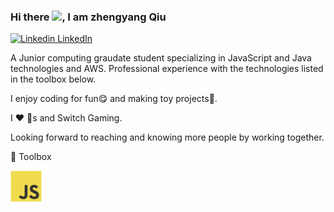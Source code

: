 ### Hi there <img src="https://raw.githubusercontent.com/MartinHeinz/MartinHeinz/master/wave.gif" width="30px">, I am zhengyang Qiu

[![Linkedin](https://i.stack.imgur.com/gVE0j.png) LinkedIn](https://www.linkedin.com/in/zhengyangqiu/)


A Junior computing graudate student specializing in JavaScript and Java technologies and AWS. Professional experience with the technologies listed in the toolbox below.

I enjoy coding for fun😋 and making toy projects🎈.

I ❤️ 🐶s and Switch Gaming.

Looking forward to reaching and knowing more people by working together.

🧰 Toolbox

<img src ="https://github.com/devicons/devicon/blob/master/icons/javascript/javascript-original.svg" alt="Javascript logo" width ="50" height ="50"/> 




<!--
**zhengyangqiu/zhengyangqiu** is a ✨ _special_ ✨ repository because its `README.md` (this file) appears on your GitHub profile.

Here are some ideas to get you started:

- 🔭 I’m currently working on ...
- 🌱 I’m currently learning ...
- 👯 I’m looking to collaborate on ...
- 🤔 I’m looking for help with ...
- 💬 Ask me about ...
- 📫 How to reach me: ...
- 😄 Pronouns: ...
- ⚡ Fun fact: ...
-->
